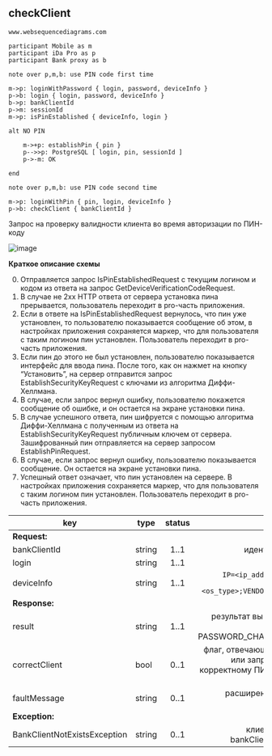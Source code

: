 ## checkClient

```text
www.websequencediagrams.com

participant Mobile as m
participant iDa Pro as p
participant Bank proxy as b

note over p,m,b: use PIN code first time

m->p: loginWithPassword { login, password, deviceInfo }
p->b: login { login, password, deviceInfo }
b->p: bankClientId
p->m: sessionId
m->p: isPinEstablished { deviceInfo, login }

alt NO PIN

    m->+p: establishPin { pin }
    p-->>p: PostgreSQL [ login, pin, sessionId ]
    p->-m: OK

end

note over p,m,b: use PIN code second time

m->p: loginWithPin { pin, login, deviceInfo }
p->b: checkClient { bankClientId }
```

Запрос на проверку валидности клиента во время авторизации по ПИН-коду

![image](https://www.websequencediagrams.com/cgi-bin/cdraw?lz=cGFydGljaXBhbnQgTW9iaWxlIGFzIG0KAAwMaURhIFBybyBhcyBwAAwNQmFuayBwcm94eSBhcyBiCgpub3RlIG92ZXIgcCxtLGI6IHVzZSBQSU4gY29kZSBmaXJzdCB0aW1lCgptLT5wOiBsb2dpbldpdGhQYXNzd29yZCB7AA4GLCBwAAsHLCBkZXZpY2VJbmZvIH0KcC0-YgAxBwALIWIAXwViYW5rQ2xpZW50SWQKcC0-bTogc2Vzc2lvbklkAIEAB2lzUGluRXN0YWJsaXNoZWQgewBqCywAZwd9CgphbHQgTk8gUElOCgogICAgbS0-K3A6IGUAMghQAIEQBXAAKAUgICAgcC0tPj5wOiBQb3N0Z3JlU1FMIFsAgVcJaW4sAIB_CiBdACoHPi1tOiBPSwoKZW5kAIIwIHNlY29uZACCOhcAgQMIAIE4BwCCMhVjaGVjAIIVByB7AIIcDSB9Cg&s=default)

**Краткое описание схемы**

0. Отправляется запрос IsPinEstablishedRequest с текущим логином и кодом из ответа на запрос GetDeviceVerificationCodeRequest.
0. В случае не 2xx HTTP ответа от сервера установка пина прерывается, пользователь переходит в pro-часть приложения.
0. Если в ответе на IsPinEstablishedRequest вернулось, что пин уже установлен, то пользователю показывается сообщение об этом, в настройках приложения сохраняется маркер, что для пользователя с таким логином пин установлен. Пользователь переходит в pro-часть приложения.
0. Если пин до этого не был установлен, пользователю показывается интерфейс для ввода пина. После того, как он нажмет на кнопку “Установить”, на сервер отправится запрос EstablishSecurityKeyRequest с ключами из алгоритма Диффи- Хеллмана.
0. В случае, если запрос вернул ошибку, пользователю покажется сообщение об ошибке, и он остается на экране установки пина.
0. В случае успешного ответа, пин шифруется с помощью алгоритма Диффи-Хеллмана с полученным из ответа на EstablishSecurityKeyRequest публичным ключем от сервера. Зашифрованный пин отправляется на сервер запросом EstablishPinRequest.
0. В случае, если запрос вернул ошибку, пользователю показывается сообщение. Он остается на экране установки пина.
0. Успешный ответ означает, что пин установлен на сервере. В настройках приложения сохраняется маркер, что для пользователя с таким логином пин установлен. Пользователь переходит в pro-часть приложения.

key | type | status | comment
--- | ---- | :----: | ---:
**Request:** | | |
bankClientId | string | 1..1 | идентификатор клиента
login | string | 1..1 | логин клиента
deviceInfo | string | 1..1 | ``IP=<ip_address>;APP_VERSION=<app_version>;OS=<os_type>;VENDOR_ID=<device_uuid>``
**Response:** | | |
result | string | 1..1 | результат выполнения команды {OK, ERROR, PASSWORD_CHANGING_REQUIRED}
correctClient | bool | 0..1 | флаг, отвечающий за разрешение или запрет авторизации по корректному ПИН-коду в текущий момент
faultMessage | string | 0..1 | расширенное сообщение об ошибке
**Exception:** | | |
BankClientNotExistsException | string | 0..1 | клиент с запрошенным bankClientId не существует
